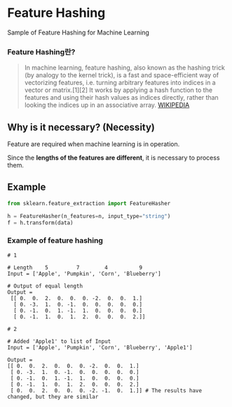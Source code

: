# Feature Hashing

Sample of Feature Hashing for Machine Learning

### Feature Hashing란?
>In machine learning, feature hashing, also known as the hashing trick (by analogy to the kernel trick), is a fast and space-efficient way of vectorizing features, i.e. turning arbitrary features into indices in a vector or matrix.[1][2] It works by applying a hash function to the features and using their hash values as indices directly, rather than looking the indices up in an associative array. 
[WIKIPEDIA](https://en.wikipedia.org/wiki/Feature_hashing)


## Why is it necessary? (Necessity)

Feature are required when machine learning is in operation. 

Since the **lengths of the features are different**, it is necessary to process them.

## Example

```python
from sklearn.feature_extraction import FeatureHasher

h = FeatureHasher(n_features=n, input_type="string")
f = h.transform(data)
```

### Example of feature hashing

```
# 1

# Length    5         7        4          9
Input = ['Apple', 'Pumpkin', 'Corn', 'Blueberry']

# Output of equal length
Output = 
 [[ 0.  0.  2.  0.  0.  0. -2.  0.  0.  1.]
  [ 0. -3.  1.  0. -1.  0.  0.  0.  0.  0.]
  [ 0. -1.  0.  1. -1.  1.  0.  0.  0.  0.]
  [ 0. -1.  1.  0.  1.  2.  0.  0.  0.  2.]]
```

```
# 2

# Added 'Apple1' to list of Input
Input = ['Apple', 'Pumpkin', 'Corn', 'Blueberry', 'Apple1']

Output = 
[[ 0.  0.  2.  0.  0.  0. -2.  0.  0.  1.]
 [ 0. -3.  1.  0. -1.  0.  0.  0.  0.  0.]
 [ 0. -1.  0.  1. -1.  1.  0.  0.  0.  0.]
 [ 0. -1.  1.  0.  1.  2.  0.  0.  0.  2.]
 [ 0.  0.  2.  0.  0.  0. -2. -1.  0.  1.]] # The results have changed, but they are similar
```
